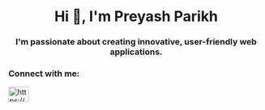 <h1 align="center">Hi 👋, I'm Preyash Parikh</h1>
<h3 align="center">I'm passionate about creating innovative, user-friendly web applications.</h3>

<h3 align="left">Connect with me:</h3>
<p align="left">
<a href="https://www.linkedin.com/in/preyash9897" target="blank"><img align="center" src="https://raw.githubusercontent.com/rahuldkjain/github-profile-readme-generator/master/src/images/icons/Social/linked-in-alt.svg" alt="https://www.linkedin.com/in/preyash9897/" height="30" width="40" /></a>
</p>
